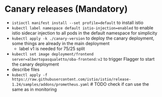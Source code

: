 # Canary releases (Mandatory)

- `istioctl manifest install --set profile=default` to install istio
- `kubectl label namespace default istio-injection=enabled` to enable istio sidecar injection to all pods in the default namespace for simplicity
- `kubectl apply -k ./canary-version` to deploy the canary deployment, some things are already in the main deployment
  - label v1 is needed for 75/25 split
- `kubectl set image deployment/frontend server=albertopasqualetto/oba-frontend:v2` to trigger Flagger to start the canary deployment
- describe files
- `kubectl apply -f https://raw.githubusercontent.com/istio/istio/release-1.24/samples/addons/prometheus.yaml` # TODO check if can use the same as in monitoring
